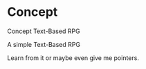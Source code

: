 # Concept
Concept Text-Based RPG

A simple Text-Based RPG

Learn from it or maybe even give me pointers.
